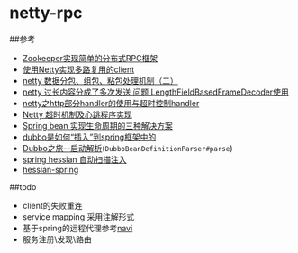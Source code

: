 # netty-rpc

##参考
- [Zookeeper实现简单的分布式RPC框架](http://wujiu.iteye.com/blog/2207769)
- [使用Netty实现多路复用的client](http://my.oschina.net/u/719192/blog/268682)
- [netty 数据分包、组包、粘包处理机制（二）  ](http://blog.163.com/linfenliang@126/blog/static/127857195201210821145721)
- [netty 过长内容分成了多次发送 问题 LengthFieldBasedFrameDecoder使用](http://blog.csdn.net/zzycgfans/article/details/6732752)
- [netty之http部分handler的使用与超时控制handler](http://blog.csdn.net/fjslovejhl/article/details/11629825)
- [Netty 超时机制及心跳程序实现](http://waylau.com/netty-time-out-and-heartbeat/)
- [Spring bean 实现生命周期的三种解决方案](http://www.cnblogs.com/javawebsoa/archive/2013/05/19/3087394.html)
- [dubbo是如何“插入”到spring框架中的](http://blog.csdn.net/achilles12345/article/details/41789527)
- [Dubbo之旅--启动解析](http://blog.csdn.net/jnqqls/article/details/45371785)(`DubboBeanDefinitionParser#parse`)
- [spring hessian 自动扫描注入](http://www.thinksaas.cn/group/topic/352814/)
- [hessian-spring](https://github.com/mingpeng2live/hessian-spring)

##todo
- client的失败重连
- service mapping 采用注解形式
- 基于spring的远程代理参考[navi](https://github.com/neoremind/navi)
- 服务注册\发现\路由


